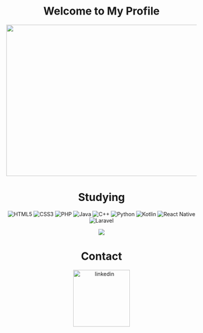   <h1 align="center">Welcome to My Profile</h1>
<p align="center">
  <img src="https://cdn.dribbble.com/userupload/7049367/file/original-38a32e28147ade3721864c64a4a5dda2.gif" width="600" height="400" />
</p>
<p align="center">
  <h1 align="center">Studying</h1>
<p align="center">
  <img src="https://img.shields.io/badge/html5%20-%23E34F26.svg?&style=for-the-badge&logo=html5&logoColor=black&color=white" alt="HTML5"/>
  <img src="https://img.shields.io/badge/css3%20-%231572B6.svg?&style=for-the-badge&logo=css3&logoColor=black&color=white" alt="CSS3"/>
  <img src="https://img.shields.io/badge/php-%23777BB4.svg?&style=for-the-badge&logo=php&logoColor=black&color=white" alt="PHP"/>
  <img src="https://img.shields.io/badge/java-%23ED8B00.svg?&style=for-the-badge&logo=java&logoColor=black&color=white" alt="Java"/>
  <img src="https://img.shields.io/badge/c++%20-%2300599C.svg?&style=for-the-badge&logo=c%2B%2B&logoColor=black&color=white" alt="C++"/>
  <img src="https://img.shields.io/badge/python%20-%2314354C.svg?&style=for-the-badge&logo=python&logoColor=black&color=white" alt="Python"/>
  <img src="https://img.shields.io/badge/kotlin-%230095D5.svg?&style=for-the-badge&logo=kotlin&logoColor=black&color=white" alt="Kotlin"/>
  <img src="https://img.shields.io/badge/react_native%20-%2320232a.svg?&style=for-the-badge&logo=react&logoColor=black&color=white" alt="React Native"/>
  <img src="https://img.shields.io/badge/laravel%20-%23FF2D20.svg?&style=for-the-badge&logo=laravel&logoColor=black&color=white" alt="Laravel"/>
</p>
<p align="center">
  <img src="https://github-readme-stats.vercel.app/api?username=RLC02&show_icons=true&theme=graywhite"/>
</p>
<p align="center">
</p>
  <h1 align="center">Contact</h1>
<p align="center">
 <a href="https://www.linkedin.com/in/ricardo-luquetti-codo-835a5125b"><img src="https://img.shields.io/badge/linkedin%20-%23FF2D20.svg?&style=for-the-badge&logo=linkedin&logoColor=black&color=white" width="150" alt="linkedin"/></a>
</p>
